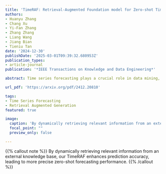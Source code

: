 ```yaml
---
title: 'TimeRAF: Retrieval-Augmented Foundation model for Zero-shot Time Series Forecasting (TKDE 2025)'
authors:
- Huanyu Zhang
- Chang Xu
- Yi-Fan Zhang
- Zhang Zhang
- Liang Wang
- Jiang Bian
- Tieniu Tan
date: '2024-12-30'
publishDate: '2025-03-01T09:39:32.680953Z'
publication_types:
- article-journal
publication: '*IEEE Transactions on Knowledge and Data Engineering*'

abstract: Time series forecasting plays a crucial role in data mining, driving rapid advancements across numerous industries. With the emergence of large models, time series foundation models (TSFMs) have exhibited remarkable generalization capabilities, such as zero-shot learning, through large-scale pre-training. Meanwhile, Retrieval-Augmented Generation (RAG) methods have been widely employed to enhance the performance of foundation models on unseen data, allowing models to access to external knowledge. In this paper, we introduce TimeRAF, a Retrieval-Augmented Forecasting model that enhance zero-shot time series forecasting through retrieval-augmented techniques. We develop customized time series knowledge bases that are tailored to the specific forecasting tasks. TimeRAF employs an end-to-end learnable retriever to extract valuable information from the knowledge base. Additionally, we propose Channel Prompting for knowledge integration, which effectively extracts relevant information from the retrieved knowledge along the channel dimension. Extensive experiments demonstrate the effectiveness of our model, showing significant improvement across various domains and datasets.

url_pdf: 'https://arxiv.org/pdf/2412.20810'

tags:
- Time Series Forecasting
- Retrieval Augmented Generation
featured: true

image:
  caption: 'By dynamically retrieving relevant information from an external knowledge base, our TimeRAF enhances prediction accuracy, leading to more precise zero-shot forecasting performance.'
  focal_point: ""
  preview_only: false

---
```

{{% callout note %}}
By dynamically retrieving relevant information from an external knowledge base, our TimeRAF enhances prediction accuracy, leading to more precise zero-shot forecasting performance.
{{% /callout %}}